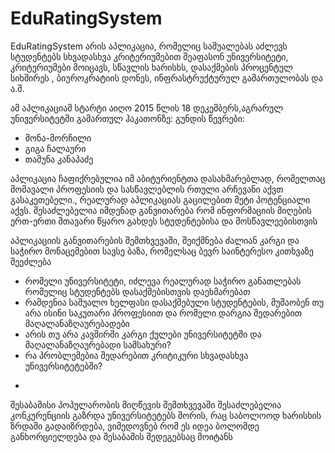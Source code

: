 # EduRatingSystem
   EduRatingSystem არის აპლიკაცია, რომელიც საშუალებას აძლევს სტუდენტებს სხვადასხვა კრიტერიუმებით შეაფასონ უნივერსიტეტი, კრიტერიუმები მოიცავს, სწავლის ხარისხს, დასაქმების პროცენტულ სიხშირეს , ბიუროკრატიის დონეს, ინფრასტრუქტურულ გამართულობას და ა.შ.         
   
   ამ აპლიკაციამ სტარტი აიღო 2015 წლის 18 დეკემბერს,აგრარულ უნივერსიტეტში გამართულ ჰაკათონზე:
   გუნდის წევრები:
   <ul>
   <li>მონა-მორჩილი</li>
    <li>გიგა ჩალაური</i>
    <li> თამუნა კანაპაძე</li>
   </ul>

   
   აპლიკაცია ჩაფიქრებულია იმ აბიტურიენტთა დასახმარებლად, რომელთაც მომავალი პროფესიის და სასწავლებლის რთული არჩევანი აქვთ გასაკეთებელი.,
   რეალურად აპლიკაციას გაცილებით მეტი პოტენციალი აქვს.  შესაძლებელია იმდენად განვითარება რომ ინფორმაციის მიღების ერთ-ერთი მთავარი წყარო
   გახდეს სტუდენტებისა და მოსწავლეებისთვის
  
   აპლიკაციის განვითარების შემთხვევაში, შეიქმნება ძალიან კარგი და საჭირო მონაცემებით სავსე ბაზა, რომელსაც ბევრ საინტერესო კითხვაზე შეეძლება 
    <ul>
     <li> რომელი უნივერსიტეტი, იძლევა რეალურად საჭირო განათლებას რომელიც სტუდენტებს დასაქმებისთვის დაეხმარებათ</li>
    <li> რამდენია საშუალო ხელფასი დასაქმებული სტუდენტების, მუშაობენ თუ არა ისინი საკუთარი პროფესიით და რომელი დარგია შედარებით მაღალანაზღაურებადები</i>
    <li> არის თუ არა კავშირში კარგი ქულები უნივერსიტეტში და მაღალანაზღაურებადი სამსახური?</li>
    <li>რა პრობლემებია შედარებით კრიტიკური სხვადასხვა უნივერსიტეტებში?<li>
   </ul>
   შესაბამისი პოპულარობის მიღწევის შემთხვევაში შესაძლებელია კონკურენციის გაზრდა უნივერსიტეტებს შორის, რაც საბოლოოდ ხარისხის ზრდაში გადაიზრდება, ვიმედოვნებ რომ  ეს იდეა ბოლომდე განხორციელდება და შესაბამის შედეგებსაც მოიტანს
